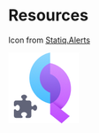 # Resources

Icon from [Statiq.Alerts](https://github.com/swissgrc/Statiq.Alerts/)

![Icon](../src/Statiq.Plugins/icon.png "Icon")
